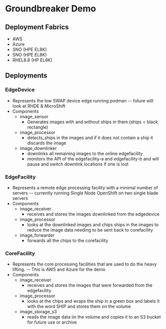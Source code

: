 # Groundbreaker Demo

## Deployment Fabrics
- AWS
- Azure
- SNO (HPE EL8K)
- SNO (HPE EL8K)
- RHEL8.8 (HP EL8K)


## Deployments

### EdgeDevice
- Represents the low SWAP device edge running podman -- future will look at RHDE & MicroShift
- Components
  - image_sensor
    - Generates images with and without ships in them (ships = black rectangle)
  - image_processor
    - detects_ships in the images and if it does not contain a ship it discards the image
  - image_downlinker
    - downlinks all remaining images to the online edgefacility
    - monitors the API of the edgefacility-a and edgefacility-b and will pause and switch downlink locations if one is lost

### EdgeFacility
- Represents a remote edge processing facility with a minimal number of servers -- currently running Single Node OpenShift on two single blade servers
- Components
  - image_receiver
    - receives and stores the images downlinked from the edgedevice
  - image_processor
    - looks at the downlinked images and chips ships in the images to reduce the image data needing to be sent back to corefacility
  - image_forwarder
    - forwards all the chips to the corefacility

### CoreFacility
- Represents the core processing facilities that are used to do the heavy lifting. -- This is AWS and Azure for the demo
- Components
  - image_receiver
    - receives and stores the images that were forwarded from the edgefacility
  - image_processor
    - looks at the chips and wraps the ship in a green box and labels it with the word SHIP and stores them on the volume
  - image_storage_s3
    - reads the image data iin the volume and copies it to an S3 bucket for future use or archive


